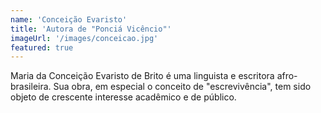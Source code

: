 ```yaml
---
name: 'Conceição Evaristo'
title: 'Autora de "Ponciá Vicêncio"'
imageUrl: '/images/conceicao.jpg'
featured: true
---
```


Maria da Conceição Evaristo de Brito é uma linguista e escritora afro-brasileira. Sua obra, em especial o conceito de "escrevivência", tem sido objeto de crescente interesse acadêmico e de público.
